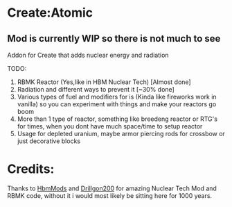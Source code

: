 # Create:Atomic

 Mod is currently WIP so there is not much to see
 -
 Addon for Create that adds nuclear energy and radiation
 
 
 TODO:
 1. RBMK Reactor (Yes,like in HBM Nuclear Tech) [Almost done]
 2. Radiation and different ways to prevent it [~30% done]
 3. Various types of fuel and modifiers for is (Kinda like fireworks work in vanilla) so you can experiment with things and make your reactors go boom
 4. More than 1 type of reactor, something like breedeng reactor or RTG's for times, when you dont have much space/time to setup reactor
 5. Usage for depleted uranium, maybe armor piercing rods for crossbow or just decorative blocks


# Credits:
Thanks to <a href="https://github.com/HbmMods/Hbm-s-Nuclear-Tech-GIT">HbmMods</a> and <a href="https://github.com/Drillgon200/Hbm-s-Nuclear-Tech-GIT">Drillgon200</a> for amazing Nuclear Tech Mod and RBMK code, without it i would most likely be sitting here for 1000 years.
